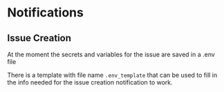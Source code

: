 # Notifications

## Issue Creation

At the moment the secrets and variables for the issue are saved in a .env file

There is a template with file name `.env_template` that can be used to fill in the info needed for the issue creation notification to work.






